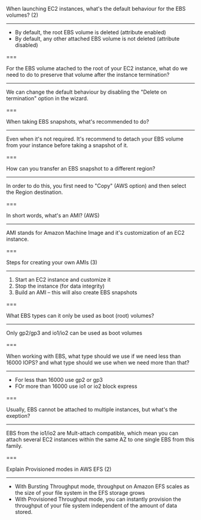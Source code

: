 When launching EC2 instances, what's the default behaviour for the EBS volumes? (2)

---

-  By default, the root EBS volume is deleted (attribute enabled)
-  By default, any other attached EBS volume is not deleted (attribute disabled)

===

For the EBS volume atached to the root of your EC2 instance, what do we need to do to preserve that volume after the instance termination?

---

We can change the default behaviour by disabling the "Delete on termination" option in the wizard.

===

When taking EBS snapshots, what's recommended to do?

---

Even when it's not required. It's recommend to detach your EBS volume from your instance before taking a snapshot of it.

===

How can you transfer an EBS snapshot to a different region?

---

In order to do this, you first need to "Copy" (AWS option) and then select the Region destination.

===

In short words, what's an AMI? (AWS)

---

AMI stands for Amazon Machine Image and it's customization of an EC2 instance.

===

Steps for creating your own AMIs (3)

---

1. Start an EC2 instance and customize it
2. Stop the instance (for data integrity)
3. Build an AMI – this will also create EBS snapshots

===

What EBS types can it only be used as boot (root) volumes?

---

Only gp2/gp3 and io1/io2 can be used as boot volumes

===

When working with EBS, what type should we use if we need less than 16000 IOPS? and what type should we use when we need more than that?

---

-  For less than 16000 use gp2 or gp3
-  FOr more than 16000 use io1 or io2 block express

===

Usually, EBS cannot be attached to multiple instances, but what's the exeption?

---

EBS from the io1/io2 are Mult-attach compatible, which mean you can attach several EC2 instances within the same AZ to one single EBS from this family.

===

Explain Provisioned modes in AWS EFS (2)

---

-  With Bursting Throughput mode, throughput on Amazon EFS scales as the size of your file system in the EFS storage grows
-  With Provisioned Throughput mode, you can instantly provision the throughput of your file system independent of the amount of data stored.
